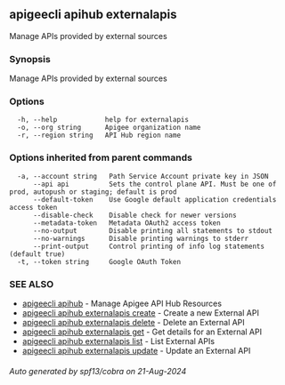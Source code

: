 ## apigeecli apihub externalapis

Manage APIs provided by external sources

### Synopsis

Manage APIs provided by external sources

### Options

```
  -h, --help            help for externalapis
  -o, --org string      Apigee organization name
  -r, --region string   API Hub region name
```

### Options inherited from parent commands

```
  -a, --account string   Path Service Account private key in JSON
      --api api          Sets the control plane API. Must be one of prod, autopush or staging; default is prod
      --default-token    Use Google default application credentials access token
      --disable-check    Disable check for newer versions
      --metadata-token   Metadata OAuth2 access token
      --no-output        Disable printing all statements to stdout
      --no-warnings      Disable printing warnings to stderr
      --print-output     Control printing of info log statements (default true)
  -t, --token string     Google OAuth Token
```

### SEE ALSO

* [apigeecli apihub](apigeecli_apihub.md)	 - Manage Apigee API Hub Resources
* [apigeecli apihub externalapis create](apigeecli_apihub_externalapis_create.md)	 - Create a new External API
* [apigeecli apihub externalapis delete](apigeecli_apihub_externalapis_delete.md)	 - Delete an External API
* [apigeecli apihub externalapis get](apigeecli_apihub_externalapis_get.md)	 - Get details for an External API
* [apigeecli apihub externalapis list](apigeecli_apihub_externalapis_list.md)	 - List External APIs
* [apigeecli apihub externalapis update](apigeecli_apihub_externalapis_update.md)	 - Update an External API

###### Auto generated by spf13/cobra on 21-Aug-2024
